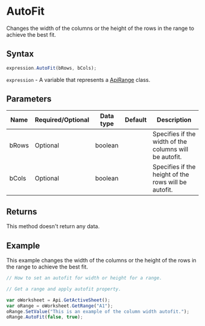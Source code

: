 # AutoFit

Changes the width of the columns or the height of the rows in the range to achieve the best fit.

## Syntax

```javascript
expression.AutoFit(bRows, bCols);
```

`expression` - A variable that represents a [ApiRange](../ApiRange.md) class.

## Parameters

| **Name** | **Required/Optional** | **Data type** | **Default** | **Description** |
| ------------- | ------------- | ------------- | ------------- | ------------- |
| bRows | Optional | boolean |  | Specifies if the width of the columns will be autofit. |
| bCols | Optional | boolean |  | Specifies if the height of the rows will be autofit. |

## Returns

This method doesn't return any data.

## Example

This example changes the width of the columns or the height of the rows in the range to achieve the best fit.

```javascript editor-xlsx
// How to set an autofit for width or height for a range.

// Get a range and apply autofit property.

var oWorksheet = Api.GetActiveSheet();
var oRange = oWorksheet.GetRange("A1");
oRange.SetValue("This is an example of the column width autofit.");
oRange.AutoFit(false, true);
```
